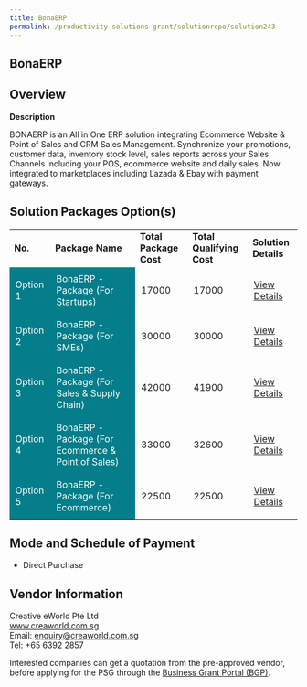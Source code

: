 ```yaml
---
title: BonaERP
permalink: /productivity-solutions-grant/solutionrepo/solution243
---
```


## BonaERP

## Overview

**Description**

BONAERP is an All in One ERP solution integrating Ecommerce Website & Point of Sales and CRM Sales Management.
Synchronize your promotions, customer data, inventory stock level, sales reports across your Sales Channels including your POS, ecommerce website and daily sales. Now integrated to marketplaces including Lazada & Ebay with payment gateways.

## Solution Packages Option(s)

<table>
<tr>
<td><b>No.</b></td>
<td><b>Package Name</b></td>
<td><b>Total Package Cost</b></td>
<td><b>Total Qualifying Cost</b></td>
<td><b>Solution Details</b></td>
</tr>
<tr>
<td style='padding: 10px; background-color: #037E8A; color: #FFFFFF;'>Option 1</td>
<td style='padding: 10px; background-color: #037E8A; color: #FFFFFF;'>BonaERP - Package (For Startups)</td>
<td style='padding: 10px;'>17000</td>
<td style='padding: 10px;'>17000</td>
<td style='padding: 10px;'><a href='https://www.gobusiness.gov.sg/images/psg/Desensitised_20190049_BONAERP_Annex_3_Part_1.pdf' target='_blank'>View Details</a></td>
</tr>
<tr>
<td style='padding: 10px; background-color: #037E8A; color: #FFFFFF;'>Option 2</td>
<td style='padding: 10px; background-color: #037E8A; color: #FFFFFF;'>BonaERP - Package (For SMEs)</td>
<td style='padding: 10px;'>30000</td>
<td style='padding: 10px;'>30000</td>
<td style='padding: 10px;'><a href='https://www.gobusiness.gov.sg/images/psg/Desensitised_20190049_BONAERP_Annex_3_Part_23.pdf' target='_blank'>View Details</a></td>
</tr>
<tr>
<td style='padding: 10px; background-color: #037E8A; color: #FFFFFF;'>Option 3</td>
<td style='padding: 10px; background-color: #037E8A; color: #FFFFFF;'>BonaERP - Package (For Sales & Supply Chain)</td>
<td style='padding: 10px;'>42000</td>
<td style='padding: 10px;'>41900</td>
<td style='padding: 10px;'><a href='https://www.gobusiness.gov.sg/images/psg/Desensitised_20190049_BONAERP_Annex_3_Part_45.pdf' target='_blank'>View Details</a></td>
</tr>
<tr>
<td style='padding: 10px; background-color: #037E8A; color: #FFFFFF;'>Option 4</td>
<td style='padding: 10px; background-color: #037E8A; color: #FFFFFF;'>BonaERP - Package (For Ecommerce & Point of Sales)</td>
<td style='padding: 10px;'>33000</td>
<td style='padding: 10px;'>32600</td>
<td style='padding: 10px;'><a href='https://www.gobusiness.gov.sg/images/psg/Desensitised_20190049_BONAERP_Annex_3_Part_67.pdf' target='_blank'>View Details</a></td>
</tr>
<tr>
<td style='padding: 10px; background-color: #037E8A; color: #FFFFFF;'>Option 5</td>
<td style='padding: 10px; background-color: #037E8A; color: #FFFFFF;'>BonaERP - Package (For Ecommerce)</td>
<td style='padding: 10px;'>22500</td>
<td style='padding: 10px;'>22500</td>
<td style='padding: 10px;'><a href='https://www.gobusiness.gov.sg/images/psg/Desensitised_20190049_BONAERP_Annex_3_Part_8.pdf' target='_blank'>View Details</a></td>
</tr>
</table>

## Mode and Schedule of Payment

 - Direct Purchase

## Vendor Information

 Creative eWorld Pte Ltd<br>www.creaworld.com.sg<br>Email: enquiry@creaworld.com.sg<br>Tel: +65 6392 2857

Interested companies can get a quotation from the pre-approved vendor, before applying for the PSG through the <a href='https://www.businessgrants.gov.sg/' target='_blank' rel='noopener'>Business Grant Portal (BGP)</a>.

<script src="/jquery/resize-tables.js"></script>
